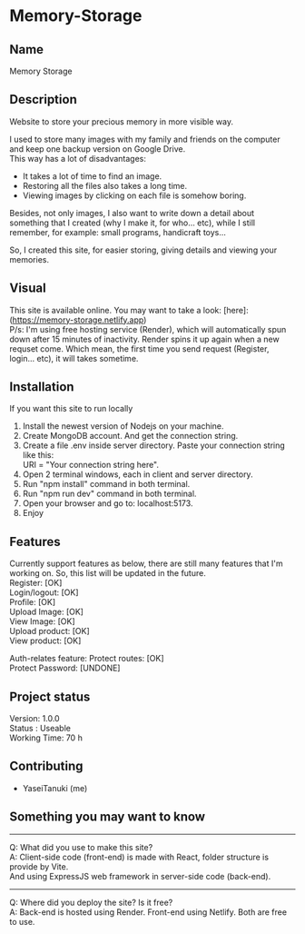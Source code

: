 # Memory-Storage

## Name
Memory Storage<br/>

## Description
Website to store your precious memory in more visible way.<br/>

I used to store many images with my family and friends on the computer and keep one backup version on Google Drive.<br/>
This way has a lot of disadvantages:<br/>
+ It takes a lot of time to find an image.<br/>
+ Restoring all the files also takes a long time.<br/>
+ Viewing images by clicking on each file is somehow boring.<br/>

Besides, not only images, I also want to write down a detail about something that I created (why I make it, for who... etc), while I still remember, for example: small programs, handicraft toys...<br/>

So, I created this site, for easier storing, giving details and viewing your memories.<br/>

## Visual
This site is available online. You may want to take a look: [here]:(https://memory-storage.netlify.app) <br/>
P/s: I'm using free hosting service (Render), which will automatically spun down after 15 minutes of inactivity. Render spins it up again when a new requset come. Which mean, the first time you send request (Register, login... etc), it will takes sometime.<br/>

## Installation
If you want this site to run locally<br/>
1. Install the newest version of Nodejs on your machine.<br/>
2. Create MongoDB account. And get the connection string.<br/>
3. Create a file .env inside server directory. Paste your connection string like this:<br/>
    URI = "Your connection string here".<br/>
4. Open 2 terminal windows, each in client and server directory.<br/>
5. Run "npm install" command in both terminal.<br/>
6. Run "npm run dev" command in both terminal.<br/>
7. Open your browser and go to: localhost:5173.<br/>
8. Enjoy

## Features
Currently support features as below, there are still many features that I'm working on. So, this list will be updated in the future.<br/>
    Register: [OK]<br/>
    Login/logout: [OK]<br/>
    Profile: [OK]<br/>
    Upload Image: [OK]<br/>
    View Image: [OK]<br/>
    Upload product: [OK]<br/>
    View product: [OK]<br/>

Auth-relates feature:
    Protect routes: [OK]<br/>
    Protect Password: [UNDONE]<br/>

## Project status

Version: 1.0.0<br/>
Status : Useable<br/>
Working Time: 70 h<br/>

## Contributing
+ YaseiTanuki (me)<br/>



## Something you may want to know
----------
Q: What did you use to make this site?<br/>
A: Client-side code (front-end) is made with React, folder structure is provide by Vite.<br/>
   And using ExpressJS web framework in server-side code (back-end).<br/>

----------
Q: Where did you deploy the site? Is it free?<br/>
A: Back-end is hosted using Render. Front-end using Netlify. Both are free to use.<br/>